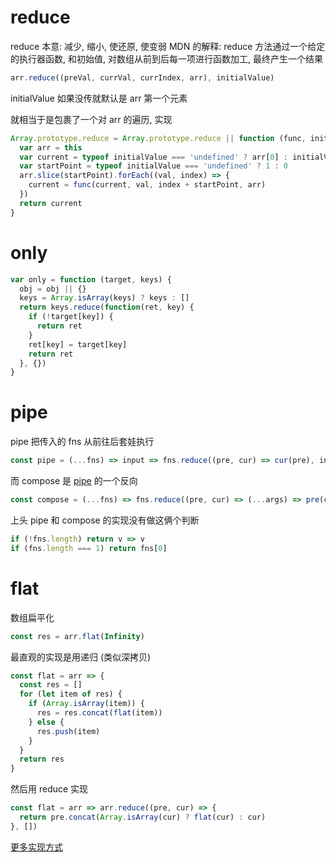 # reduce
reduce 本意: 减少, 缩小, 使还原, 使变弱
MDN 的解释: reduce 方法通过一个给定的执行器函数, 和初始值, 对数组从前到后每一项进行函数加工, 最终产生一个结果
```js
arr.reduce((preVal, currVal, currIndex, arr), initialValue)
```
initialValue 如果没传就默认是 arr 第一个元素

就相当于是包裹了一个对 arr 的遍历, 实现
```js
Array.prototype.reduce = Array.prototype.reduce || function (func, initialValue) {
  var arr = this
  var current = typeof initialValue === 'undefined' ? arr[0] : initialValue
  var startPoint = typeof initialValue === 'undefined' ? 1 : 0
  arr.slice(startPoint).forEach((val, index) => {
    current = func(current, val, index + startPoint, arr)
  })
  return current
}
```

# only
```js
var only = function (target, keys) {
  obj = obj || {}
  keys = Array.isArray(keys) ? keys : []
  return keys.reduce(function(ret, key) {
    if (!target[key]) {
      return ret
    }
    ret[key] = target[key]
    return ret
  }, {})
}
```

# pipe 
pipe 把传入的 fns 从前往后套娃执行
```js
const pipe = (...fns) => input => fns.reduce((pre, cur) => cur(pre), input)
```
而 compose 是 [pipe](./reduce.md) 的一个反向
```js
const compose = (...fns) => fns.reduce((pre, cur) => (...args) => pre(cur(...args)))

```
上头 pipe 和 compose 的实现没有做这俩个判断
```js
if (!fns.length) return v => v
if (fns.length === 1) return fns[0]
```

# flat
数组扁平化
```js
const res = arr.flat(Infinity)
```
最直观的实现是用递归 (类似深拷贝)
```js
const flat = arr => {
  const res = []
  for (let item of res) {
    if (Array.isArray(item)) {
      res = res.concat(flat(item))
    } else {
      res.push(item)
    }
  }
  return res
}
```
然后用 reduce 实现
```js
const flat = arr => arr.reduce((pre, cur) => {
  return pre.concat(Array.isArray(cur) ? flat(cur) : cur)
}, [])
```
[更多实现方式](https://segmentfault.com/a/1190000021366004)
